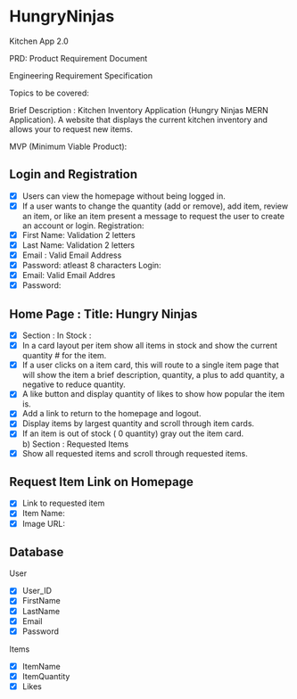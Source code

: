# HungryNinjas

Kitchen App 2.0

PRD: Product Requirement Document

Engineering Requirement Specification

Topics to be covered:

Brief Description : Kitchen Inventory Application (Hungry Ninjas MERN Application). A website that displays the current kitchen inventory and allows your to request new items.

MVP (Minimum Viable Product):

## Login and Registration

- [x] Users can view the homepage without being logged in.
- [x] If a user wants to change the quantity (add or remove), add item, review an item, or like an item present a message to request the user to create an account or login.
      Registration:
- [x] First Name: Validation 2 letters
- [x] Last Name: Validation 2 letters
- [x] Email : Valid Email Address
- [x] Password: atleast 8 characters
      Login:
- [x] Email: Valid Email Addres
- [x] Password:

## Home Page : Title: Hungry Ninjas

- [x] Section : In Stock :
- [x] In a card layout per item show all items in stock and show the current quantity # for the item.
- [x] If a user clicks on a item card, this will route to a single item page that will show the item a brief description, quantity, a plus to add quantity, a negative to reduce quantity.
- [x] A like button and display quantity of likes to show how popular the item is.
- [x] Add a link to return to the homepage and logout.
- [x] Display items by largest quantity and scroll through item cards.
- [x] If an item is out of stock ( 0 quantity) gray out the item card.  
       b) Section : Requested Items
- [x] Show all requested items and scroll through requested items.

## Request Item Link on Homepage

- [x] Link to requested item
- [x] Item Name:
- [x] Image URL:

## Database

User

- [x] User_ID
- [x] FirstName
- [x] LastName
- [x] Email
- [x] Password

Items

- [x] ItemName
- [x] ItemQuantity
- [x] Likes

